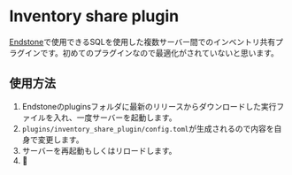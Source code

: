 # Inventory share plugin
[Endstone](https://github.com/EndstoneMC/endstone "Endstone")で使用できるSQLを使用した複数サーバー間でのインベントリ共有プラグインです。
​
初めてのプラグインなので最適化がされていないと思います。
​
## 使用方法
1. Endstoneのpluginsフォルダに最新のリリースからダウンロードした実行ファイルを入れ、一度サーバーを起動します。
2. `plugins/inventory_share_plugin/config.toml`が生成されるので内容を自身で変更します。
3. サーバーを再起動もしくはリロードします。
4. :partying_face: 
